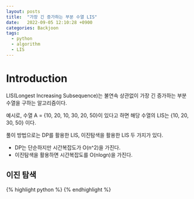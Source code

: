 ```yaml
---
layout: posts
title:  "가장 긴 증가하는 부분 수열 LIS"
date:   2022-09-05 12:10:28 +0900
categories: Backjoon
tags:
  - python
  - algorithm
  - LIS
---
```


# Introduction

LIS(Longest Increasing Subsequence)는 불연속 상관없이 가장 긴 증가하는 부분 수열을 구하는 알고리즘이다.

예시로, 수열 A = {10, 20, 10, 30, 20, 50}이 있다고 하면 해당 수열의 LIS는 {10, 20, 30, 50} 이다.
 

풀이 방법으로는 DP를 활용한 LIS, 이진탐색을 활용한 LIS 두 가지가 있다.

* DP는 단순하지만 시간복잡도가 O(n^2)을 가진다.
* 이진탐색을 활용하면 시간복잡도를 O(nlogn)을 가진다.

## 이진 탐색

{% highlight python %}
{% endhighlight %}

